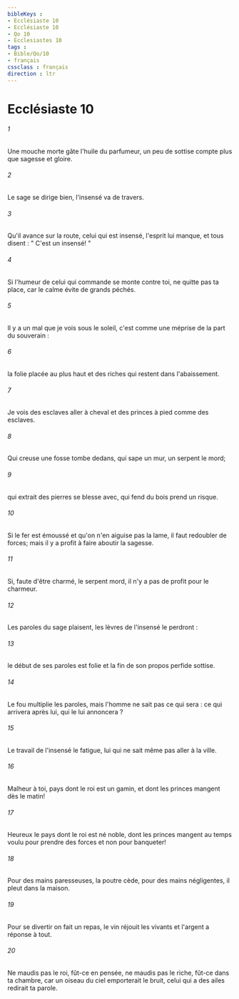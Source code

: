 ```yaml
---
bibleKeys : 
- Ecclésiaste 10
- Ecclésiaste 10
- Qo 10
- Ecclesiastes 10
tags : 
- Bible/Qo/10
- français
cssclass : français
direction : ltr
---
```


# Ecclésiaste 10

###### 1
Une mouche morte gâte l'huile du parfumeur, un peu de sottise compte plus que sagesse et gloire. 
###### 2
Le sage se dirige bien, l'insensé va de travers. 
###### 3
Qu'il avance sur la route, celui qui est insensé, l'esprit lui manque, et tous disent : " C'est un insensé! " 
###### 4
Si l'humeur de celui qui commande se monte contre toi, ne quitte pas ta place, car le calme évite de grands péchés. 
###### 5
Il y a un mal que je vois sous le soleil, c'est comme une méprise de la part du souverain : 
###### 6
la folie placée au plus haut et des riches qui restent dans l'abaissement. 
###### 7
Je vois des esclaves aller à cheval et des princes à pied comme des esclaves. 
###### 8
Qui creuse une fosse tombe dedans, qui sape un mur, un serpent le mord; 
###### 9
qui extrait des pierres se blesse avec, qui fend du bois prend un risque. 
###### 10
Si le fer est émoussé et qu'on n'en aiguise pas la lame, il faut redoubler de forces; mais il y a profit à faire aboutir la sagesse. 
###### 11
Si, faute d'être charmé, le serpent mord, il n'y a pas de profit pour le charmeur. 
###### 12
Les paroles du sage plaisent, les lèvres de l'insensé le perdront : 
###### 13
le début de ses paroles est folie et la fin de son propos perfide sottise. 
###### 14
Le fou multiplie les paroles, mais l'homme ne sait pas ce qui sera : ce qui arrivera après lui, qui le lui annoncera ? 
###### 15
Le travail de l'insensé le fatigue, lui qui ne sait même pas aller à la ville. 
###### 16
Malheur à toi, pays dont le roi est un gamin, et dont les princes mangent dès le matin! 
###### 17
Heureux le pays dont le roi est né noble, dont les princes mangent au temps voulu pour prendre des forces et non pour banqueter! 
###### 18
Pour des mains paresseuses, la poutre cède, pour des mains négligentes, il pleut dans la maison. 
###### 19
Pour se divertir on fait un repas, le vin réjouit les vivants et l'argent a réponse à tout. 
###### 20
Ne maudis pas le roi, fût-ce en pensée, ne maudis pas le riche, fût-ce dans ta chambre, car un oiseau du ciel emporterait le bruit, celui qui a des ailes redirait ta parole. 
